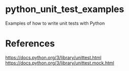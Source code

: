 # python_unit_test_examples
Examples of how to write unit tests with Python

# References
https://docs.python.org/3/library/unittest.html<br>
https://docs.python.org/3/library/unittest.mock.html
